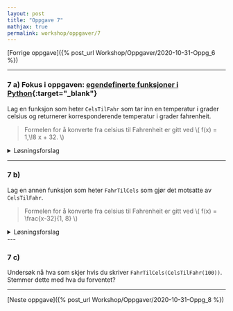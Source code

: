 ```yaml
---
layout: post
title: "Oppgave 7"
mathjax: true
permalink: workshop/oppgaver/7
---
```


[Forrige oppgave]({% post_url Workshop/Oppgaver/2020-10-31-Oppg_6 %})

---

### 7 a) Fokus i oppgaven: [egendefinerte funksjoner i Python](https://www.w3schools.com/python/python_functions.asp){:target="_blank"}

Lag en funksjon som heter ``CelsTilFahr`` som tar inn en temperatur i grader celsius og returnerer korresponderende temperatur i grader fahrenheit.
> Formelen for å konverte fra celsius til Fahrenheit er gitt ved \\( f(x) = 1,\\!8 x + 32. \\) 

<details>
<summary>Løsningsforslag</summary>
<p>
{% highlight python  linenos %}
def CelsTilFahr(x):
    return 1.8*x + 32                                                                      
{% endhighlight %}

</p>
</details>

---

### 7 b)

Lag en annen funksjon som heter ``FahrTilCels`` som gjør det motsatte av ``CelsTilFahr``. 

> Formelen for å konverte fra celsius til Fahrenheit er gitt ved  \\( f(x) = \\frac{x-32}{1, 8} \\)


<details>
<summary>Løsningsforslag</summary>
<p>
{% highlight python  linenos %}
def FahrTilCels(x):
    return (x-32)/1.8                                                                      
{% endhighlight %}

</p>
</details>
---

### 7 c)

Undersøk nå hva som skjer hvis du skriver ``FahrTilCels(CelsTilFahr(100))``. Stemmer dette med hva du forventet?

---

[Neste oppgave]({% post_url Workshop/Oppgaver/2020-10-31-Oppg_8 %})